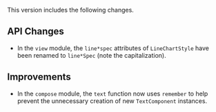 This version includes the following changes.

## API Changes

- In the `view` module, the `line*spec` attributes of `LineChartStyle` have been renamed to `line*Spec` (note the capitalization).

## Improvements

- In the `compose` module, the `text` function now uses `remember` to help prevent the unnecessary creation of new `TextComponent` instances.
